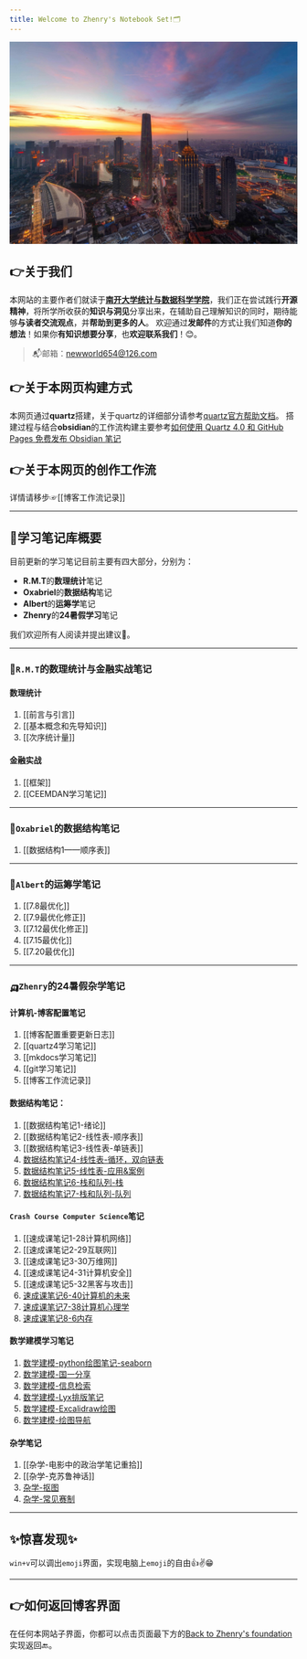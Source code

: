 ```yaml
---
title: Welcome to Zhenry's Notebook Set!🗂️
---
```

[![天津之眼的洞见](tianjin.jpg)](Insight/)

## 👉关于我们
本网站的主要作者们就读于[**南开大学统计与数据科学学院**](https://stat.nankai.edu.cn/)，我们正在尝试践行**开源精神**，将所学所收获的**知识与洞见**分享出来，在辅助自己理解知识的同时，期待能够**与读者交流观点**，并**帮助到更多的人**。
欢迎通过**发邮件**的方式让我们知道**你的想法**！如果你**有知识想要分享**，也**欢迎联系我们**！😊。

>📬邮箱：newworld654@126.com

## 👉关于本网页构建方式
本网页通过**quartz**搭建，关于quartz的详细部分请参考[quartz官方帮助文档](https://quartz.jzhao.xyz)。
搭建过程与结合**obsidian**的工作流构建主要参考[如何使用 Quartz 4.0 和 GitHub Pages 免费发布 Obsidian 笔记](https://insile.github.io/my-notes/%E7%AC%94%E8%AE%B0/%E5%85%AC%E5%85%B1%E7%AC%94%E8%AE%B0%E5%BA%93/%E5%A6%82%E4%BD%95%E4%BD%BF%E7%94%A8-Quartz-4.0-%E5%92%8C-GitHub-Pages-%E5%85%8D%E8%B4%B9%E5%8F%91%E5%B8%83-Obsidian-%E7%AC%94%E8%AE%B0)

## 👉关于本网页的创作工作流
详情请移步☞[[博客工作流记录]]

---

## 🌈学习笔记库概要
目前更新的学习笔记目前主要有四大部分，分别为：
* **R.M.T**的**数理统计**笔记
* **Oxabriel**的**数据结构**笔记
* **Albert**的**运筹学**笔记
* **Zhenry**的**24暑假学习**笔记

我们欢迎所有人阅读并提出建议🤗。

---
### 🚗`R.M.T`的数理统计与金融实战笔记

#### 数理统计
1. [[前言与引言]]
2. [[基本概念和先导知识]]
3. [[次序统计量]]

#### 金融实战
1. [[框架]]
2. [[CEEMDAN学习笔记]]


---
### 🚓`Oxabriel`的数据结构笔记
1. [[数据结构1——顺序表]]

---
### 🚕`Albert`的运筹学笔记
1. [[7.8最优化]]
2. [[7.9最优化修正]]
3. [[7.12最优化修正]]
4. [[7.15最优化]]
5. [[7.20最优化]]

---
### 🛺`Zhenry`的24暑假杂学笔记
#### 计算机-博客配置笔记
1. [[博客配置重要更新日志]]
2. [[quartz4学习笔记]]
3. [[mkdocs学习笔记]]
4. [[git学习笔记]]
5. [[博客工作流记录]]

#### 数据结构笔记：
1. [[数据结构笔记1-绪论]]
2. [[数据结构笔记2-线性表-顺序表]]
3. [[数据结构笔记3-线性表-单链表]]
4. [数据结构笔记4-线性表-循环，双向链表](数据结构笔记4-线性表-循环，双向链表.md)
5. [数据结构笔记5-线性表-应用&案例](数据结构笔记5-线性表-应用&案例.md)
6. [数据结构笔记6-栈和队列-栈](数据结构笔记6-栈和队列-栈.md)
7. [数据结构笔记7-栈和队列-队列](数据结构笔记7-栈和队列-队列.md)


#### `Crash Course Computer Science`笔记
1. [[速成课笔记1-28计算机网络]]
2. [[速成课笔记2-29互联网]]
3. [[速成课笔记3-30万维网]]
4. [[速成课笔记4-31计算机安全]]
5. [[速成课笔记5-32黑客与攻击]]
6. [速成课笔记6-40计算机的未来](速成课笔记6-40计算机的未来.md)
7. [速成课笔记7-38计算机心理学](速成课笔记7-38计算机心理学.md)
8. [速成课笔记8-6内存](速成课笔记8-6内存.md)

#### 数学建模学习笔记

1. [数学建模-python绘图笔记-seaborn](数学建模-python绘图笔记-seaborn.md)
2. [数学建模-国一分享](数学建模-国一分享.md)
3. [数学建模-信息检索](数学建模-信息检索.md)
4. [数学建模-Lyx排版笔记](数学建模-Lyx排版笔记.md)
5. [数学建模-Excalidraw绘图](数学建模-Excalidraw绘图.md)
6. [数学建模-绘图导航](数学建模-绘图导航.md)

#### 杂学笔记
1. [[杂学-电影中的政治学笔记重拾]]
2. [[杂学-克苏鲁神话]]
3. [杂学-抠图](杂学-抠图.md)
4. [杂学-常见赛制](杂学-常见赛制.md)


---
## ✨惊喜发现✨
`win+v`可以调出`emoji`界面，实现电脑上`emoji`的自由👍✌️😁

---
## 👉如何返回博客界面
在任何本网站子界面，你都可以点击页面最下方的[Back to Zhenry's foundation](https://zhenrys.github.io)实现返回🔙。
